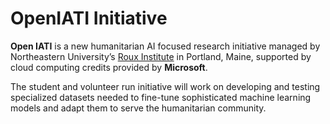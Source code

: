 # OpenIATI Initiative

**Open IATI** is a new humanitarian AI focused research initiative managed by Northeastern University’s [Roux Institute](https://roux.northeastern.edu/) in Portland, Maine, supported by cloud computing credits provided by **Microsoft**.

The student and volunteer run initiative will work on developing and testing specialized datasets needed to fine-tune sophisticated machine learning models and adapt them to serve the humanitarian community.
